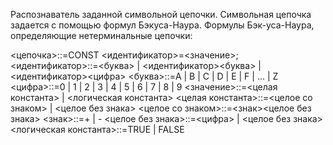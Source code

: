 Распознаватель заданной символьной цепочки. Символьная цепочка задается с помощью формул Бэкуса-Наура. Формулы Бэк-уса-Наура, определяющие нетерминальные цепочки:

<цепочка>::=CONST <идентификатор>=<значение>;
<идентификатор>::=<буква> | <идентификатор><буква> |
<идентификатор><цифра>
<буква>::=A | B | C | D | E | F | ... | Z
<цифра>::=0 | 1 | 2 | 3 | 4 | 5 | 6 | 7 | 8 | 9
<значение>::=<целая константа> | <логическая константа>
<целая константа>::=<целое со знаком> | <целое без знака>
<целое со знаком>::=<знак><целое без знака>
<знак>::=+ | -
<целое без знака>::=<цифра> | <целое без знака>
<логическая константа>::=TRUE | FALSE
